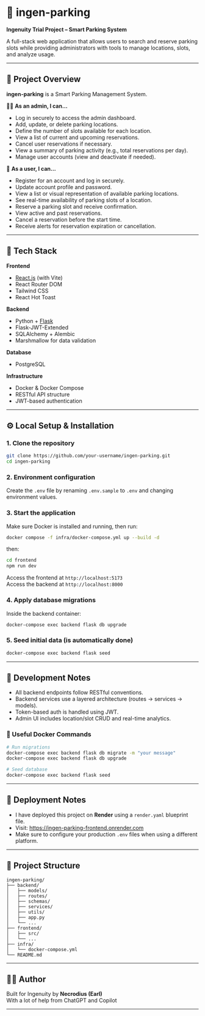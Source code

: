 # 🚗 ingen-parking

**Ingenuity Trial Project – Smart Parking System**

A full-stack web application that allows users to search and reserve parking slots while providing administrators with tools to manage locations, slots, and analyze usage.

---

## 📝 Project Overview

**ingen-parking** is a Smart Parking Management System.

🧑‍💼 **As an admin, I can…**

- Log in securely to access the admin dashboard.
- Add, update, or delete parking locations.
- Define the number of slots available for each location.
- View a list of current and upcoming reservations.
- Cancel user reservations if necessary.
- View a summary of parking activity (e.g., total reservations per day).
- Manage user accounts (view and deactivate if needed).

🤳 **As a user, I can…**

- Register for an account and log in securely.
- Update account profile and password.
- View a list or visual representation of available parking locations.
- See real-time availability of parking slots of a location.
- Reserve a parking slot and receive confirmation.
- View active and past reservations.
- Cancel a reservation before the start time.
- Receive alerts for reservation expiration or cancellation.

---

## 🧰 Tech Stack

**Frontend**

- [React.js](https://reactjs.org/) (with Vite)
- React Router DOM
- Tailwind CSS
- React Hot Toast

**Backend**

- Python + [Flask](https://flask.palletsprojects.com/)
- Flask-JWT-Extended
- SQLAlchemy + Alembic
- Marshmallow for data validation

**Database**

- PostgreSQL

**Infrastructure**

- Docker & Docker Compose
- RESTful API structure
- JWT-based authentication

---

## ⚙️ Local Setup & Installation

### 1. Clone the repository

```bash
git clone https://github.com/your-username/ingen-parking.git
cd ingen-parking
```

### 2. Environment configuration

Create the `.env` file by renaming `.env.sample` to `.env` and changing environment values.

### 3. Start the application

Make sure Docker is installed and running, then run:

```bash
docker compose -f infra/docker-compose.yml up --build -d
```

then:

```bash
cd frontend
npm run dev
```

Access the frontend at `http://localhost:5173`  
Access the backend at `http://localhost:8000`

### 4. Apply database migrations

Inside the backend container:

```bash
docker-compose exec backend flask db upgrade
```

### 5. Seed initial data (is automatically done)

```bash
docker-compose exec backend flask seed
```

---

## 🧪 Development Notes

- All backend endpoints follow RESTful conventions.
- Backend services use a layered architecture (routes → services → models).
- Token-based auth is handled using JWT.
- Admin UI includes location/slot CRUD and real-time analytics.

### 🔁 Useful Docker Commands

```bash
# Run migrations
docker-compose exec backend flask db migrate -m "your message"
docker-compose exec backend flask db upgrade

# Seed database
docker-compose exec backend flask seed
```

---

## 🚀 Deployment Notes

- I have deployed this project on **Render** using a `render.yaml` blueprint file.
- Visit: https://ingen-parking-frontend.onrender.com
- Make sure to configure your production `.env` files when using a different platform.

---

## 📂 Project Structure

```
ingen-parking/
├── backend/
│   ├── models/
│   ├── routes/
│   ├── schemas/
│   ├── services/
│   ├── utils/
│   ├── app.py
│   └── ...
├── frontend/
│   ├── src/
│   └── ...
├── infra/
│   └── docker-compose.yml
└── README.md
```

---

## 🙋‍♂️ Author

Built for Ingenuity by **Necrodius (Earl)**  
With a lot of help from ChatGPT and Copilot

---
